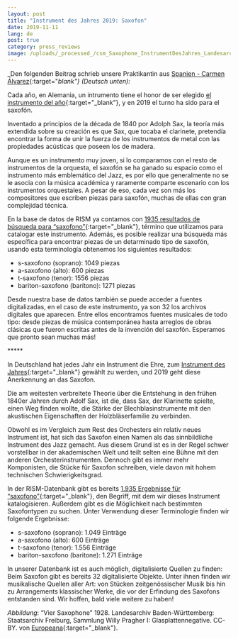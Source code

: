 ```yaml
---
layout: post
title: "Instrument des Jahres 2019: Saxofon"
date: 2019-11-11
lang: de
post: true
category: press_reviews
image: /uploads/_processed_/csm_Saxophone_InstrumentDesJahres_Landesarchiv_Baden-Wuerttemberg_Staatsarchiv_Freiburg_W_134_Nr._000431_Bild_1__5-90992-1__a75dd35e78.jpg
---
```



_Den folgenden Beitrag schrieb unsere Praktikantin aus [Spanien - Carmen Álvarez](/self_representation/2019/09/19/welcome-carmen-álvarez.html){:target="_blank"} (Deutsch unten):_

Cada año, en Alemania, un intrumento tiene el honor de ser elegido [el instrumento del año](https://www.instrument-des-jahres.de/){:target="_blank"}, y en 2019 el turno ha sido para el saxofón.

Inventado a principios de la década de 1840 por Adolph Sax, la teoría más extendida sobre su creación es que Sax, que tocaba el clarinete, pretendía encontrar la forma de unir la fuerza de los instrumentos de metal con las propiedades acústicas que poseen los de madera.

Aunque es un instrumento muy joven, si lo comparamos con el resto de instrumentos de la orquesta, el saxofón se ha ganado su espacio como el instrumento más emblemático del Jazz, es por ello que generalmente no se le asocia con la música académica y raramente comparte escenario con los instrumentos orquestales. A pesar de eso, cada vez son más los compositores que escriben piezas para saxofón, muchas de ellas con gran complejidad técnica.

En la base de datos de RISM ya contamos con [1935 resultados de búsqueda para “saxofono”](https://opac.rism.info/search?View=rism&q=saxofono){:target="_blank"}, término que utilizamos para catalogar este instrumento. Además, es posible realizar una búsqueda más específica para encontrar piezas de un detarminado tipo de saxofón, usando esta terminología obtenemos los siguientes resultados:

- s-saxofono (soprano): 1049 piezas
- a-saxofono (alto): 600 piezas
- t-saxofono (tenor): 1556 piezas
- bariton-saxofono (barítono): 1271 piezas

Desde nuestra base de datos también se puede acceder a fuentes digitalizadas, en el caso de este instrumento, ya son 32 los archivos digitales que aparecen. Entre ellos encontramos fuentes musicales de todo tipo: desde piezas de música contemporánea hasta arreglos de obras clásicas que fueron escritas antes de la invención del saxofón. Esperamos que pronto sean muchas más!

\*\*\*\*\*

In Deutschland hat jedes Jahr ein Instrument die Ehre, zum [Instrument des Jahres](https://www.instrument-des-jahres.de/){:target="_blank"} gewählt zu werden, und 2019 geht diese Anerkennung an das Saxofon.

Die am weitesten verbreitete Theorie über die Entstehung in den frühen 1840er Jahren durch Adolf Sax, ist die, dass Sax, der Klarinette spielte, einen Weg finden wollte, die Stärke der Blechblasinstrumente mit den akustischen Eigenschaften der Holzbläserfamilie zu verbinden.

Obwohl es im Vergleich zum Rest des Orchesters ein relativ neues Instrument ist, hat sich das Saxofon einen Namen als das sinnbildliche Instrument des Jazz gemacht. Aus diesem Grund ist es in der Regel schwer vorstellbar in der akademischen Welt und teilt selten eine Bühne mit den anderen Orchesterinstrumenten. Dennoch gibt es immer mehr Komponisten, die Stücke für Saxofon schreiben, viele davon mit hohem technischen Schwierigkeitsgrad.

In der RISM-Datenbank gibt es bereits [1.935 Ergebnisse für “saxofono”](https://opac.rism.info/search?View=rism&q=saxofono){:target="_blank"}, den Begriff, mit dem wir dieses Instrument katalogisieren. Außerdem gibt es die Möglichkeit nach bestimmten Saxofontypen zu suchen. Unter Verwendung dieser Terminologie finden wir folgende Ergebnisse:

- s-saxofono (soprano): 1.049 Einträge
- a-saxofono (alto): 600 Einträge
- t-saxofono (tenor): 1.556 Einträge
- bariton-saxofono (baritone): 1.271 Einträge

In unserer Datenbank ist es auch möglich, digitalisierte Quellen zu finden: Beim Saxofon gibt es bereits 32 digitalisierte Objekte. Unter ihnen finden wir musikalische Quellen aller Art: von Stücken zeitgenössischer Musik bis hin zu Arrangements klassischer Werke, die vor der Erfindung des Saxofons entstanden sind. Wir hoffen, bald viele weitere zu haben!

_Abbildung_: “Vier Saxophone” 1928.
Landesarchiv Baden-Württemberg: Staatsarchiv Freiburg, Sammlung Willy Pragher I: Glasplattennegative. CC-BY. von [Europeana](https://www.europeana.eu/portal/de/record/00737/plink__f_5_90992.html?q=saxophone){:target="_blank"}.



<script type="text/javascript">var switchTo5x=true;</script><script type="text/javascript" src="http://w.sharethis.com/button/buttons.js"></script><script type="text/javascript">stLight.options({publisher: "9b601438-1ce1-49d8-bfd7-9cff5df54c17", doNotHash: false, doNotCopy: false, hashAddressBar: false});</script>